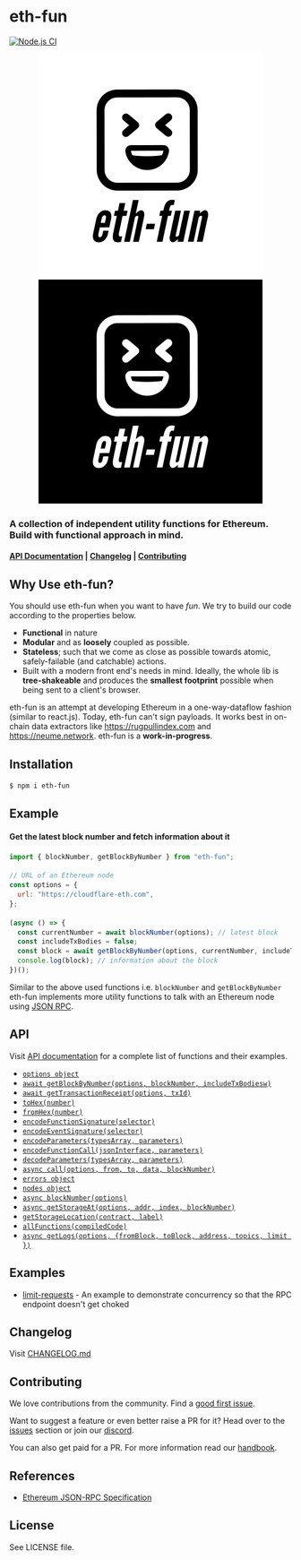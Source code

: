 # eth-fun

[![Node.js CI](https://github.com/rugpullindex/eth-fns/actions/workflows/node.js.yml/badge.svg)](https://github.com/rugpullindex/eth-fns/actions/workflows/node.js.yml)

<p align="center">
  <img src="/assets/eth-fun-logo-light.svg#gh-light-mode-only" />
  <img src="/assets/eth-fun-logo-dark.svg#gh-dark-mode-only" />
</p>

### A collection of independent utility functions for Ethereum. Build with functional approach in mind.

#### [API Documentation](/API.md) | [Changelog](/CHANGELOG.md) | [Contributing](readme.md/#Contributing)

## Why Use eth-fun?

You should use eth-fun when you want to have _fun_. We try to build our
code according to the properties below.

- **Functional** in nature
- **Modular** and as **loosely** coupled as possible.
- **Stateless**; such that we come as close as possible towards atomic,
  safely-failable (and catchable) actions.
- Built with a modern front end's needs in mind. Ideally, the whole lib is
  **tree-shakeable** and produces the **smallest footprint** possible when being sent
  to a client's browser.

eth-fun is an attempt at developing Ethereum in a one-way-dataflow fashion
(similar to react.js). Today, eth-fun can't sign payloads. It works best in on-chain
data extractors like https://rugpullindex.com and https://neume.network. eth-fun is a
**work-in-progress**.

## Installation

```bash
$ npm i eth-fun
```

## Example

#### Get the latest block number and fetch information about it

```js
import { blockNumber, getBlockByNumber } from "eth-fun";

// URL of an Ethereum node
const options = {
  url: "https://cloudflare-eth.com",
};

(async () => {
  const currentNumber = await blockNumber(options); // latest block
  const includeTxBodies = false;
  const block = await getBlockByNumber(options, currentNumber, includeTxBodies);
  console.log(block); // information about the block
})();
```

Similar to the above used functions i.e. `blockNumber` and `getBlockByNumber`
eth-fun implements more utility functions to talk with an Ethereum node using
[JSON RPC](https://ethereum.org/en/developers/docs/apis/json-rpc/).

## API

Visit [API documentation](/API.md) for a complete list of functions and their examples.

- [`options object`](/API.md#options-object)
- [`await getBlockByNumber(options, blockNumber, includeTxBodiesw)`](/API.md#await-getblockbynumberoptions-blocknumber-includetxbodies)
- [`await getTransactionReceipt(options, txId)`](/API.md#await-gettransactionreceiptoptions-txid)
- [`toHex(number)`](/API.md#tohexnumber)
- [`fromHex(number)`](/API.md#fromhexnumber)
- [`encodeFunctionSignature(selector)`](/API.md#web3-eth-abi-functions)
- [`encodeEventSignature(selector)`](/API.md#web3-eth-abi-functions)
- [`encodeParameters(typesArray, parameters)`](/API.md#web3-eth-abi-functions)
- [`encodeFunctionCall(jsonInterface, parameters)`](/API.md#web3-eth-abi-functions)
- [`decodeParameters(typesArray, parameters)`](/API.md#decodeparameters)
- [`async call(options, from, to, data, blockNumber)`](/API.md#async-calloptions-from-to-data-blocknumber)
- [`errors object`](/API.md#errors-object)
- [`nodes object`](/API.md#nodes-object)
- [`async blockNumber(options)`](/API.md#async-blocknumberoptions)
- [`async getStorageAt(options, addr, index, blockNumber)`](/API.md#async-getstorageatoptions-addr-index-blocknumber)
- [`getStorageLocation(contract, label)`](/API.md#getstoragelocationcontract-label)
- [`allFunctions(compiledCode)`](/API.md#allfunctionscompiledcode)
- [`async getLogs(options, {fromBlock, toBlock, address, topics, limit })`](/API.md#async-getlogsoptions-fromblock-toblock-address-topics-limit-)

## Examples

- [limit-requests](/examples/limit-requests) - An example to demonstrate concurrency so that the RPC endpoint doesn't get choked

## Changelog

Visit [CHANGELOG.md](/CHANGELOG.md)

## Contributing

We love contributions from the community. Find a [good first issue](https://github.com/rugpullindex/eth-fun/issues?q=is%3Aissue+is%3Aopen+label%3A%22good+first+issue%22).

Want to suggest a feature or even better raise a PR for it? Head over to the [issues](https://github.com/rugpullindex/eth-fun/issues) section or join our [discord](https://discord.gg/zhawZxgKQz).

You can also get paid for a PR. For more information read our [handbook](https://github.com/rugpullindex/documents/blob/master/handbook.md).

## References

- [Ethereum JSON-RPC Specification](https://ethereum.github.io/execution-apis/api-documentation/)

## License

See LICENSE file.
